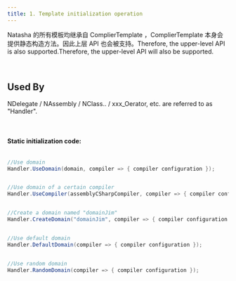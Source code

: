 ```yaml
---
title: 1. Template initialization operation
---
```


Natasha 的所有模板均继承自 ComplierTemplate ，ComplierTemplate 本身会提供静态构造方法。因此上层 API 也会被支持。Therefore, the upper-level API is also supported.Therefore, the upper-level API will also be supported.

<br/>

## Used By

NDelegate / NAssembly / NClass.. / xxx_Oerator, etc. are referred to as "Handler".

<br/>

#### Static initialization code:

```cs

//Use domain
Handler.UseDomain(domain, compiler => { compiler configuration });


//Use domain of a certain compiler
Handler.UseCompiler(assemblyCSharpCompiler, compiler => { compiler configuration });


//Create a domain named "domainJim"
Handler.CreateDomain("domainJim", compiler => { compiler configuration });


//Use default domain
Handler.DefaultDomain(compiler => { compiler configuration });


//Use random domain
Handler.RandomDomain(compiler => { compiler configuration });

```

<br/>
